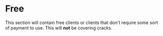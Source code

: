 # Free

This section will contain free clients or clients that don't require some sort of payment to use. This will **not** be covering cracks.[  
](https://minecraftclients.gitbook.io/minecraftclients-faq/blatant-clients/premium/exhibition)

